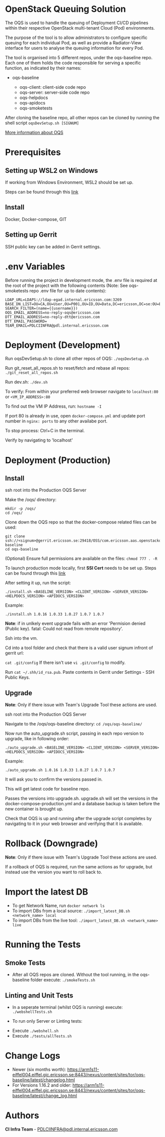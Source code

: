 # OpenStack Queuing Solution #
The OQS is used to handle the queuing of Deployment CI/CD pipelines within their respective OpenStack multi-tenant Cloud (Pod) environments.

The purpose of the tool is to allow administrators to configure specific queuing for each individual Pod,
as well as provide a Radiator-View interface for users to analyse the queuing information for every Pod.

The tool is organised into 5 different repos, under the oqs-baseline repo.
Each one of them holds the code responsible for serving a specific function, as indicated by their names:

- oqs-baseline

    - oqs-client: client-side code repo
    - oqs-server: server-side code repo
    - oqs-helpdocs
    - oqs-apidocs
    - oqs-smoketests

After cloning the baseline repo, all other repos can be cloned by running the shell script `oqsDevSetup.sh [SIGNUM]`

[More information about OQS](https://atvoqs.athtem.eei.ericsson.se/help-docs/#help/app/helpdocs)

# Prerequisites #

## Setting up WSL2 on Windows ##
If working from Windows Environment, WSL2 should be set up.

Steps can be found through this [link](https://eteamspace.internal.ericsson.com/display/TST/Docker+on+Windows+10)

## Install ##
Docker, Docker-compose, GIT

## Setting up Gerrit ##
SSH public key can be added in Gerrit settings.

# .env Variables #

Before running the project in development mode, the .env file is required at the root of the project with the following contents (Note: See oqs-smoketests repo .env file for up to date contents):
~~~~~~~~~~~~~~~~~~~~~~~~~~~~~~
LDAP_URL=LDAPS://ldap-egad.internal.ericsson.com:3269
BASE_DN_LIST=OU=CA,OU=User,OU=P001,OU=ID,OU=Data,DC=ericsson,DC=se:OU=External,OU=P017,OU=ID,OU=Data,DC=ericsson,DC=se:OU=CA,OU=SvcAccount,OU=P001,OU=ID,OU=Data,DC=ericsson,DC=se
SEARCH_FILTER=(name={{username}})
OQS_EMAIL_ADDRESS=no-reply-oqs@ericsson.com
DTT_EMAIL_ADDRESS=no-reply-dtt@ericsson.com
DTT_EMAIL_PASSWORD=
TEAM_EMAIL=PDLCIINFRA@pdl.internal.ericsson.com
~~~~~~~~~~~~~~~~~~~~~~~~~~~~~~

# Deployment (Development) #

Run oqsDevSetup.sh to clone all other repos of OQS: `./oqsDevSetup.sh`

Run git_reset_all_repos.sh to reset/fetch and rebase all repos: `./git_reset_all_repos.sh`

Run dev.sh: `./dev.sh`

To verify: From within your preferred web browser navigate to `localhost:80` or `<VM_IP_ADDRESS>:80`

To find out the VM IP Address, run: `hostname -I`

If port 80 is already in use, open `docker-compose.yml` and update port number in `nginx: ports` to any other availabe port.

To stop process: Ctrl+C in the terminal.

Verify by navigating to 'localhost'

# Deployment (Production) #

## Install ##

ssh root into the Production OQS Server

Make the /oqs/ directory:
~~~~~~~~~~~~~~~~~~~~~~~~~~~~~~
mkdir -p /oqs/
cd /oqs/
~~~~~~~~~~~~~~~~~~~~~~~~~~~~~~
Clone down the OQS repo so that the docker-compose related files can be used:
~~~~~~~~~~~~~~~~~~~~~~~~~~~~~~
git clone ssh://<signum>@gerrit.ericsson.se:29418/OSS/com.ericsson.aas.openstackqueuingsolution/oqs-baseline
cd oqs-baseline
~~~~~~~~~~~~~~~~~~~~~~~~~~~~~~
(Optional) Ensure full permissions are available on the files: `chmod 777 . -R`

To launch production mode locally, first **SSl Cert** needs to be set up.
Steps can be found through this [link](https://eteamspace.internal.ericsson.com/display/ENTT/CI+Infra+-+OQS+-+SSL+Certificate+Local+Setup)

After setting it up, run the script:
~~~~~~~~~~~~~~~~~~~~~~~~~~~~~~
./install.sh <BASELINE_VERSION> <CLIENT_VERSION> <SERVER_VERSION> <HELPDOCS_VERSION> <APIDOCS_VERSION>
~~~~~~~~~~~~~~~~~~~~~~~~~~~~~~
Example:
~~~~~~~~~~~~~~~~~~~~~~~~~~~~~~
./install.sh 1.0.16 1.0.33 1.0.27 1.0.7 1.0.7
~~~~~~~~~~~~~~~~~~~~~~~~~~~~~~

**Note**: if in unlkely event upgrade fails with an error 'Permision denied (Public key). fatal: Could not read from remote repository'.

Ssh into the vm.

 Cd into a tool folder and check that there is a valid user signum infront of gerrit url:

`cat .git/config` If there isn't use `vi .git/config` to modify.

Run `cat ~/.shh/id_rsa.pub`. Paste contents in Gerrit under Settings - SSH Public Keys.

## Upgrade ##

**Note**: Only if there issue with Team's Upgrade Tool these actions are used.

ssh root into the Production OQS Server

Navigate to the /oqs/oqs-baseline directory: `cd /oqs/oqs-baseline/`

Now run the auto_upgrade.sh script, passing in each repo version to upgrade, like in following order:
~~~~~~~~~~~~~~~~~~~~~~~~~~~~~~
./auto_upgrade.sh <BASELINE_VERSION> <CLIENT_VERSION> <SERVER_VERSION> <HELPDOCS_VERSION> <APIDOCS_VERSION>
~~~~~~~~~~~~~~~~~~~~~~~~~~~~~~
Example:
~~~~~~~~~~~~~~~~~~~~~~~~~~~~~~
./auto_upgrade.sh 1.0.16 1.0.33 1.0.27 1.0.7 1.0.7
~~~~~~~~~~~~~~~~~~~~~~~~~~~~~~
It will ask you to confirm the versions passed in.

This will get latest code for baseline repo.

Passes the versions into upgrade.sh. upgrade.sh will set the versions in the docker-compose-production.yml and a database backup is taken before the new container is brought up.

Check that OQS is up and running after the upgrade script completes by navigating to it in your web browser and verifying that it is available.

# Rollback (Downgrade) #

**Note**: Only if there issue with Team's Upgrade Tool these actions are used.

If a rollback of OQS is required, run the same actions as for upgrade, but instead use the version you want to roll back to.

# Import the latest DB #

- To get Network Name, run `docker network ls`
- To import DBs from a local source: `./import_latest_DB.sh <network_name> local`
- To import DBs from the live tool: `./import_latest_DB.sh <network_name> live`

# Running the Tests #

## Smoke Tests ##

* After all OQS repos are cloned. Without the tool running, in the oqs-baseline folder execute: `./smokeTests.sh`

## Linting and Unit Tests ##

* In a seperate terminal (whilst OQS is running) execute: `./webshellTests.sh`

* To run only Server or Linting tests:
 - Execute `./webshell.sh`
 - Execute `./tests/allTests.sh`

# Change Logs #
- Newer (six months worth): https://arm1s11-eiffel004.eiffel.gic.ericsson.se:8443/nexus/content/sites/tor/oqs-baseline/latest/changelog.html
- For Versions 1.16.2 and older:
https://arm1s11-eiffel004.eiffel.gic.ericsson.se:8443/nexus/content/sites/tor/oqs-baseline/latest/change_log.html

# Authors #

**CI Infra Team** - PDLCIINFRA@pdl.internal.ericsson.com